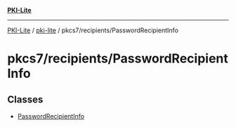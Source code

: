 [**PKI-Lite**](../../../../README.md)

---

[PKI-Lite](../../../../README.md) / [pki-lite](../../../README.md) / pkcs7/recipients/PasswordRecipientInfo

# pkcs7/recipients/PasswordRecipientInfo

## Classes

- [PasswordRecipientInfo](classes/PasswordRecipientInfo.md)
